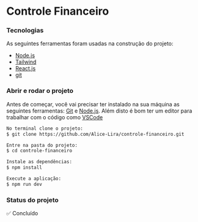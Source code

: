 #  Controle Financeiro

### Tecnologias
As seguintes ferramentas foram usadas na construção do projeto:

- [Node.js](https://nodejs.org/en/)
- [Tailwind](https://tailwindcss.com/)
- [React.js](https://react.dev/)
- [git](https://git-scm.com/)
  
### Abrir e rodar o projeto
Antes de começar, você vai precisar ter instalado na sua máquina as seguintes ferramentas:
[Git](https://git-scm.com/) e [Node.js](https://nodejs.org/en). 
Além disto é bom ter um editor para trabalhar com o código como [VSCode](https://code.visualstudio.com/)

```bash
No terminal clone o projeto:
$ git clone https://github.com/Alice-Lira/controle-financeiro.git

Entre na pasta do projeto:
$ cd controle-financeiro

Instale as dependências:
$ npm install

Execute a aplicação:
$ npm run dev
```
### Status do projeto 
✅ Concluído
